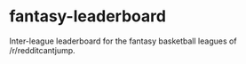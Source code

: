 # fantasy-leaderboard
Inter-league leaderboard for the fantasy basketball leagues of /r/redditcantjump.
